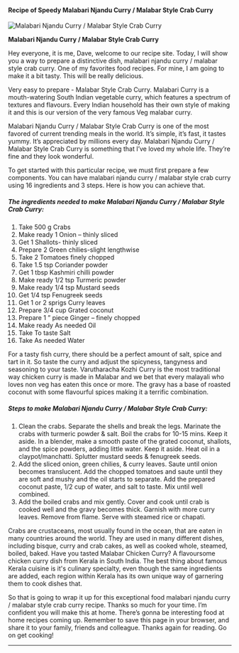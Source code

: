             

#### Recipe of Speedy Malabari Njandu Curry / Malabar Style Crab Curry

![Malabari Njandu Curry / Malabar Style Crab Curry](https://img-global.cpcdn.com/recipes/0a96371a5c920e6e/751x532cq70/malabari-njandu-curry-malabar-style-crab-curry-recipe-main-photo.jpg)

**Malabari Njandu Curry / Malabar Style Crab Curry**

Hey everyone, it is me, Dave, welcome to our recipe site. Today, I will show you a way to prepare a distinctive dish, malabari njandu curry / malabar style crab curry. One of my favorites food recipes. For mine, I am going to make it a bit tasty. This will be really delicious.

Very easy to prepare - Malabar Style Crab Curry. Malabari Curry is a mouth-watering South Indian vegetable curry, which features a spectrum of textures and flavours. Every Indian household has their own style of making it and this is our version of the very famous Veg malabar curry.

Malabari Njandu Curry / Malabar Style Crab Curry is one of the most favored of current trending meals in the world. It’s simple, it’s fast, it tastes yummy. It’s appreciated by millions every day. Malabari Njandu Curry / Malabar Style Crab Curry is something that I’ve loved my whole life. They’re fine and they look wonderful.

To get started with this particular recipe, we must first prepare a few components. You can have malabari njandu curry / malabar style crab curry using 16 ingredients and 3 steps. Here is how you can achieve that.

##### The ingredients needed to make Malabari Njandu Curry / Malabar Style Crab Curry:

1.  Take 500 g Crabs
2.  Make ready 1 Onion – thinly sliced
3.  Get 1 Shallots- thinly sliced
4.  Prepare 2 Green chilies-slight lengthwise
5.  Take 2 Tomatoes finely chopped
6.  Take 1.5 tsp Coriander powder
7.  Get 1 tbsp Kashmiri chilli powder
8.  Make ready 1/2 tsp Turmeric powder
9.  Make ready 1/4 tsp Mustard seeds
10.  Get 1/4 tsp Fenugreek seeds
11.  Get 1 or 2 sprigs Curry leaves
12.  Prepare 3/4 cup Grated coconut
13.  Prepare 1 ” piece Ginger – finely chopped
14.  Make ready As needed Oil
15.  Take To taste Salt
16.  Take As needed Water

For a tasty fish curry, there should be a perfect amount of salt, spice and tart in it. So taste the curry and adjust the spicyness, tangyness and seasoning to your taste. Varutharacha Kozhi Curry is the most traditional way chicken curry is made in Malabar and we bet that every malayali who loves non veg has eaten this once or more. The gravy has a base of roasted coconut with some flavourful spices making it a terrific combination.

##### Steps to make Malabari Njandu Curry / Malabar Style Crab Curry:

1.  Clean the crabs. Separate the shells and break the legs. Marinate the crabs with turmeric powder & salt. Boil the crabs for 10-15 mins. Keep it aside. In a blender, make a smooth paste of the grated coconut, shallots, and the spice powders, adding little water. Keep it aside. Heat oil in a claypot/manchatti. Splutter mustard seeds & fenugreek seeds.
2.  Add the sliced onion, green chilies, & curry leaves. Saute until onion becomes translucent. Add the chopped tomatoes and saute until they are soft and mushy and the oil starts to separate. Add the prepared coconut paste, 1/2 cup of water, and salt to taste. Mix until well combined.
3.  Add the boiled crabs and mix gently. Cover and cook until crab is cooked well and the gravy becomes thick. Garnish with more curry leaves. Remove from flame. Serve with steamed rice or chapati.

Crabs are crustaceans, most usually found in the ocean, that are eaten in many countries around the world. They are used in many different dishes, including bisque, curry and crab cakes, as well as cooked whole, steamed, boiled, baked. Have you tasted Malabar Chicken Curry? A flavoursome chicken curry dish from Kerala in South India. The best thing about famous Kerala cuisine is it's culinary specialty, even though the same ingredients are added, each region within Kerala has its own unique way of garnering them to cook dishes that.

So that is going to wrap it up for this exceptional food malabari njandu curry / malabar style crab curry recipe. Thanks so much for your time. I’m confident you will make this at home. There’s gonna be interesting food at home recipes coming up. Remember to save this page in your browser, and share it to your family, friends and colleague. Thanks again for reading. Go on get cooking!

* * *